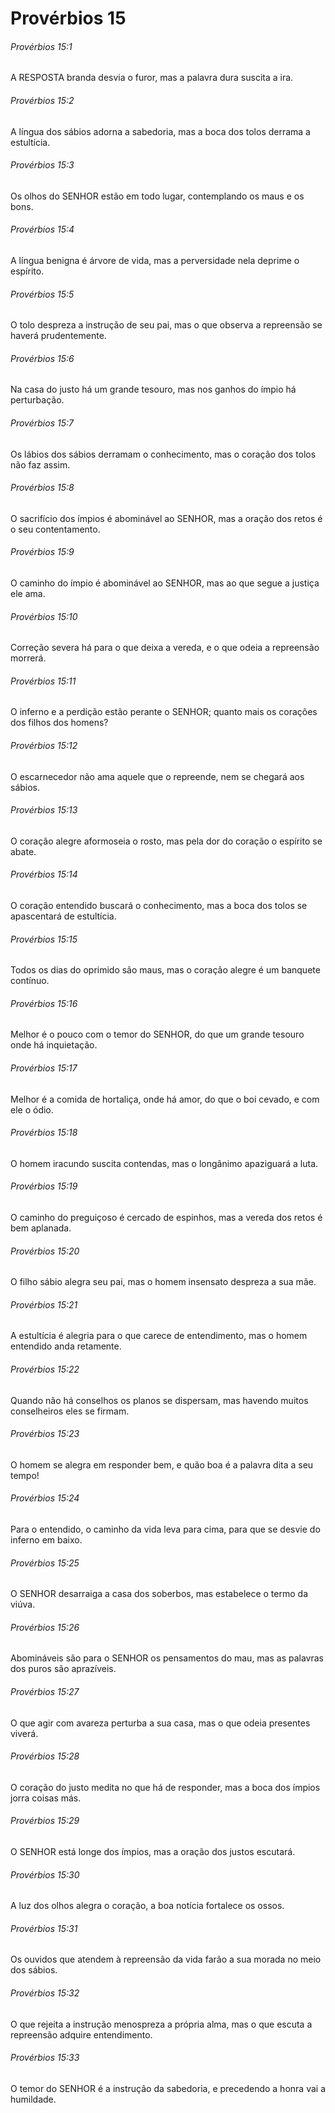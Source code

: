 # Provérbios 15

###### Provérbios 15:1

A RESPOSTA branda desvia o furor, mas a palavra dura suscita a ira.

###### Provérbios 15:2

A língua dos sábios adorna a sabedoria, mas a boca dos tolos derrama a estultícia.

###### Provérbios 15:3

Os olhos do SENHOR estão em todo lugar, contemplando os maus e os bons.

###### Provérbios 15:4

A língua benigna é árvore de vida, mas a perversidade nela deprime o espírito.

###### Provérbios 15:5

O tolo despreza a instrução de seu pai, mas o que observa a repreensão se haverá prudentemente.

###### Provérbios 15:6

Na casa do justo há um grande tesouro, mas nos ganhos do ímpio há perturbação.

###### Provérbios 15:7

Os lábios dos sábios derramam o conhecimento, mas o coração dos tolos não faz assim.

###### Provérbios 15:8

O sacrifício dos ímpios é abominável ao SENHOR, mas a oração dos retos é o seu contentamento.

###### Provérbios 15:9

O caminho do ímpio é abominável ao SENHOR, mas ao que segue a justiça ele ama.

###### Provérbios 15:10

Correção severa há para o que deixa a vereda, e o que odeia a repreensão morrerá.

###### Provérbios 15:11

O inferno e a perdição estão perante o SENHOR; quanto mais os corações dos filhos dos homens?

###### Provérbios 15:12

O escarnecedor não ama aquele que o repreende, nem se chegará aos sábios.

###### Provérbios 15:13

O coração alegre aformoseia o rosto, mas pela dor do coração o espírito se abate.

###### Provérbios 15:14

O coração entendido buscará o conhecimento, mas a boca dos tolos se apascentará de estultícia.

###### Provérbios 15:15

Todos os dias do oprimido são maus, mas o coração alegre é um banquete contínuo.

###### Provérbios 15:16

Melhor é o pouco com o temor do SENHOR, do que um grande tesouro onde há inquietação.

###### Provérbios 15:17

Melhor é a comida de hortaliça, onde há amor, do que o boi cevado, e com ele o ódio.

###### Provérbios 15:18

O homem iracundo suscita contendas, mas o longânimo apaziguará a luta.

###### Provérbios 15:19

O caminho do preguiçoso é cercado de espinhos, mas a vereda dos retos é bem aplanada.

###### Provérbios 15:20

O filho sábio alegra seu pai, mas o homem insensato despreza a sua mãe.

###### Provérbios 15:21

A estultícia é alegria para o que carece de entendimento, mas o homem entendido anda retamente.

###### Provérbios 15:22

Quando não há conselhos os planos se dispersam, mas havendo muitos conselheiros eles se firmam.

###### Provérbios 15:23

O homem se alegra em responder bem, e quão boa é a palavra dita a seu tempo!

###### Provérbios 15:24

Para o entendido, o caminho da vida leva para cima, para que se desvie do inferno em baixo.

###### Provérbios 15:25

O SENHOR desarraiga a casa dos soberbos, mas estabelece o termo da viúva.

###### Provérbios 15:26

Abomináveis são para o SENHOR os pensamentos do mau, mas as palavras dos puros são aprazíveis.

###### Provérbios 15:27

O que agir com avareza perturba a sua casa, mas o que odeia presentes viverá.

###### Provérbios 15:28

O coração do justo medita no que há de responder, mas a boca dos ímpios jorra coisas más.

###### Provérbios 15:29

O SENHOR está longe dos ímpios, mas a oração dos justos escutará.

###### Provérbios 15:30

A luz dos olhos alegra o coração, a boa notícia fortalece os ossos.

###### Provérbios 15:31

Os ouvidos que atendem à repreensão da vida farão a sua morada no meio dos sábios.

###### Provérbios 15:32

O que rejeita a instrução menospreza a própria alma, mas o que escuta a repreensão adquire entendimento.

###### Provérbios 15:33

O temor do SENHOR é a instrução da sabedoria, e precedendo a honra vai a humildade.


